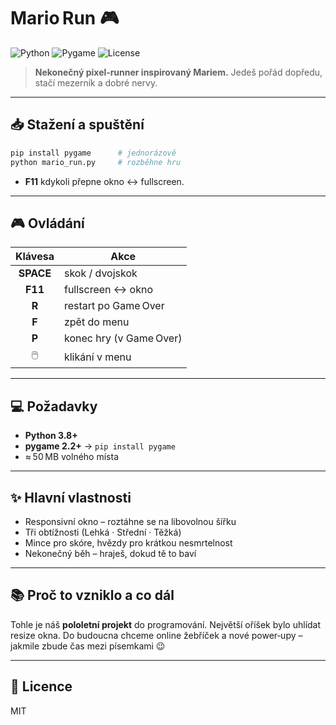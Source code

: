 # Mario Run 🎮

![Python](https://img.shields.io/badge/python-3.8%2B-blue?logo=python)
![Pygame](https://img.shields.io/badge/pygame-2.2%2B-green)
![License](https://img.shields.io/badge/license-MIT-yellow)

> **Nekonečný pixel‑runner inspirovaný Mariem.** Jedeš pořád dopředu, stačí mezerník a dobré nervy.

---

## 📥 Stažení a spuštění

```bash
pip install pygame      # jednorázově
python mario_run.py     # rozběhne hru
```

* **F11** kdykoli přepne okno ↔ fullscreen.

---

## 🎮 Ovládání

|  Klávesa  | Akce                    |
| :-------: | ----------------------- |
| **SPACE** | skok / dvojskok         |
|  **F11**  | fullscreen ↔ okno       |
|   **R**   | restart po Game Over    |
|   **F**   | zpět do menu            |
|   **P**   | konec hry (v Game Over) |
|    🖱️    | klikání v menu          |

---

## 💻 Požadavky

* **Python 3.8+**
* **pygame 2.2+** → `pip install pygame`
* ≈ 50 MB volného místa

---

## ✨ Hlavní vlastnosti

* Responsivní okno – roztáhne se na libovolnou šířku
* Tři obtížnosti (Lehká · Střední · Těžká)
* Mince pro skóre, hvězdy pro krátkou nesmrtelnost
* Nekonečný běh – hraješ, dokud tě to baví

---

## 📚 Proč to vzniklo a co dál

Tohle je náš **pololetní projekt** do programování. Největší oříšek bylo uhlídat resize okna. Do budoucna chceme online žebříček a nové power‑upy – jakmile zbude čas mezi písemkami 😉

---

## 📝 Licence

MIT
